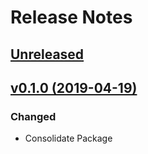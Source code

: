 # Release Notes

## [Unreleased](https://github.com/ixocreate/cache/compare/0.1.0...develop)

## [v0.1.0 (2019-04-19)](https://github.com/ixocreate/cache/compare/master...0.1.0)

### Changed
- Consolidate Package
